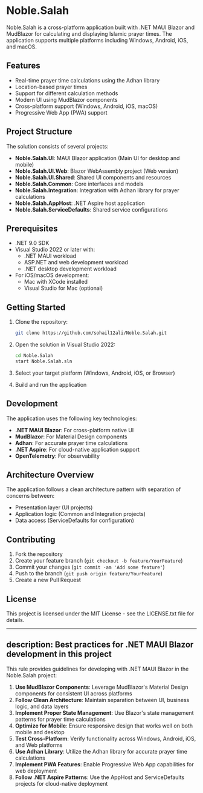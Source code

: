 # Noble.Salah

Noble.Salah is a cross-platform application built with .NET MAUI Blazor and MudBlazor for calculating and displaying Islamic prayer times. The application supports multiple platforms including Windows, Android, iOS, and macOS.

## Features

- Real-time prayer time calculations using the Adhan library
- Location-based prayer times
- Support for different calculation methods
- Modern UI using MudBlazor components
- Cross-platform support (Windows, Android, iOS, macOS)
- Progressive Web App (PWA) support

## Project Structure

The solution consists of several projects:

- **Noble.Salah.UI**: MAUI Blazor application (Main UI for desktop and mobile)
- **Noble.Salah.UI.Web**: Blazor WebAssembly project (Web version)
- **Noble.Salah.UI.Shared**: Shared UI components and resources
- **Noble.Salah.Common**: Core interfaces and models
- **Noble.Salah.Integration**: Integration with Adhan library for prayer calculations
- **Noble.Salah.AppHost**: .NET Aspire host application
- **Noble.Salah.ServiceDefaults**: Shared service configurations

## Prerequisites

- .NET 9.0 SDK
- Visual Studio 2022 or later with:
  - .NET MAUI workload
  - ASP.NET and web development workload
  - .NET desktop development workload
- For iOS/macOS development:
  - Mac with XCode installed
  - Visual Studio for Mac (optional)

## Getting Started

1. Clone the repository:
   ```bash
   git clone https://github.com/sohail12ali/Noble.Salah.git
   ```

2. Open the solution in Visual Studio 2022:
   ```bash
   cd Noble.Salah
   start Noble.Salah.sln
   ```

3. Select your target platform (Windows, Android, iOS, or Browser)

4. Build and run the application

## Development

The application uses the following key technologies:

- **.NET MAUI Blazor**: For cross-platform native UI
- **MudBlazor**: For Material Design components
- **Adhan**: For accurate prayer time calculations
- **.NET Aspire**: For cloud-native application support
- **OpenTelemetry**: For observability

## Architecture Overview

The application follows a clean architecture pattern with separation of concerns between:
- Presentation layer (UI projects)
- Application logic (Common and Integration projects)
- Data access (ServiceDefaults for configuration)

## Contributing

1. Fork the repository
2. Create your feature branch (`git checkout -b feature/YourFeature`)
3. Commit your changes (`git commit -am 'Add some feature'`)
4. Push to the branch (`git push origin feature/YourFeature`)
5. Create a new Pull Request

## License

This project is licensed under the MIT License - see the LICENSE.txt file for details.

---
description: Best practices for .NET MAUI Blazor development in this project
---

This rule provides guidelines for developing with .NET MAUI Blazor in the Noble.Salah project:

1. **Use MudBlazor Components**: Leverage MudBlazor's Material Design components for consistent UI across platforms
2. **Follow Clean Architecture**: Maintain separation between UI, business logic, and data layers
3. **Implement Proper State Management**: Use Blazor's state management patterns for prayer time calculations
4. **Optimize for Mobile**: Ensure responsive design that works well on both mobile and desktop
5. **Test Cross-Platform**: Verify functionality across Windows, Android, iOS, and Web platforms
6. **Use Adhan Library**: Utilize the Adhan library for accurate prayer time calculations
7. **Implement PWA Features**: Enable Progressive Web App capabilities for web deployment
8. **Follow .NET Aspire Patterns**: Use the AppHost and ServiceDefaults projects for cloud-native deployment